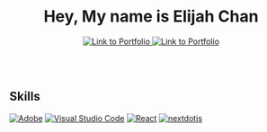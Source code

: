 <h1 align="center">Hey, My name is Elijah Chan</h1>

<p align="center">  
  <a href="https://elijahchan.ca/">
    <img alt="Link to Portfolio" title="Check out my Portfolio" target="_blank" src="https://img.shields.io/badge/Elijah's-Portfolio-CABDB9">
  </a>
    <a href="https://www.linkedin.com/in/elijahrc-chan/">
    <img alt="Link to Portfolio" title="Check out my Portfolio" target="_blank" src="https://img.shields.io/badge/Elijah's-Linkedin-blue">
  </a>

  
  <br><br>
</p>

<h2>Skills</h2>
<p>
<a href="#"><img alt="Adobe" src="https://img.shields.io/badge/Adobe-FF0000.svg?logo=adobe&logoColor=white"></a>
<a href="#"><img alt="Visual Studio Code" src="https://img.shields.io/badge/visual%20studio%20code-007ACC.svg?logo=visual-studio-code&logoColor=white"></a>
<a href="#"><img alt="React" src="https://img.shields.io/badge/React-61DAFB.svg?logo=React&logoColor=white"></a>
<a href="#"><img alt="nextdotjs" src="https://img.shields.io/badge/nextdotjs-000000.svg?logo=nextdotjs&logoColor=white"></a>

<br>
</p>
